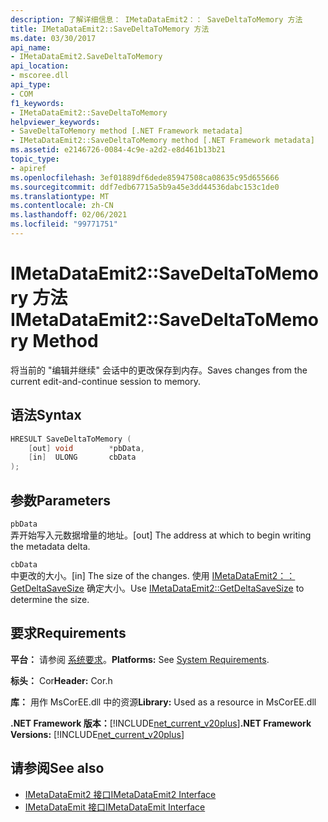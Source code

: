 ```yaml
---
description: 了解详细信息： IMetaDataEmit2：： SaveDeltaToMemory 方法
title: IMetaDataEmit2::SaveDeltaToMemory 方法
ms.date: 03/30/2017
api_name:
- IMetaDataEmit2.SaveDeltaToMemory
api_location:
- mscoree.dll
api_type:
- COM
f1_keywords:
- IMetaDataEmit2::SaveDeltaToMemory
helpviewer_keywords:
- SaveDeltaToMemory method [.NET Framework metadata]
- IMetaDataEmit2::SaveDeltaToMemory method [.NET Framework metadata]
ms.assetid: e2146726-0084-4c9e-a2d2-e8d461b13b21
topic_type:
- apiref
ms.openlocfilehash: 3ef01889df6dede85947508ca08635c95d655666
ms.sourcegitcommit: ddf7edb67715a5b9a45e3dd44536dabc153c1de0
ms.translationtype: MT
ms.contentlocale: zh-CN
ms.lasthandoff: 02/06/2021
ms.locfileid: "99771751"
---
```

# <a name="imetadataemit2savedeltatomemory-method"></a><span data-ttu-id="2d035-103">IMetaDataEmit2::SaveDeltaToMemory 方法</span><span class="sxs-lookup"><span data-stu-id="2d035-103">IMetaDataEmit2::SaveDeltaToMemory Method</span></span>

<span data-ttu-id="2d035-104">将当前的 "编辑并继续" 会话中的更改保存到内存。</span><span class="sxs-lookup"><span data-stu-id="2d035-104">Saves changes from the current edit-and-continue session to memory.</span></span>  
  
## <a name="syntax"></a><span data-ttu-id="2d035-105">语法</span><span class="sxs-lookup"><span data-stu-id="2d035-105">Syntax</span></span>  
  
```cpp  
HRESULT SaveDeltaToMemory (  
    [out] void        *pbData,
    [in]  ULONG       cbData  
);  
```  
  
## <a name="parameters"></a><span data-ttu-id="2d035-106">参数</span><span class="sxs-lookup"><span data-stu-id="2d035-106">Parameters</span></span>  

 `pbData`  
 <span data-ttu-id="2d035-107">弄开始写入元数据增量的地址。</span><span class="sxs-lookup"><span data-stu-id="2d035-107">[out] The address at which to begin writing the metadata delta.</span></span>  
  
 `cbData`  
 <span data-ttu-id="2d035-108">中更改的大小。</span><span class="sxs-lookup"><span data-stu-id="2d035-108">[in] The size of the changes.</span></span> <span data-ttu-id="2d035-109">使用 [IMetaDataEmit2：： GetDeltaSaveSize](imetadataemit2-getdeltasavesize-method.md) 确定大小。</span><span class="sxs-lookup"><span data-stu-id="2d035-109">Use [IMetaDataEmit2::GetDeltaSaveSize](imetadataemit2-getdeltasavesize-method.md) to determine the size.</span></span>  
  
## <a name="requirements"></a><span data-ttu-id="2d035-110">要求</span><span class="sxs-lookup"><span data-stu-id="2d035-110">Requirements</span></span>  

 <span data-ttu-id="2d035-111">**平台：** 请参阅 [系统要求](../../get-started/system-requirements.md)。</span><span class="sxs-lookup"><span data-stu-id="2d035-111">**Platforms:** See [System Requirements](../../get-started/system-requirements.md).</span></span>  
  
 <span data-ttu-id="2d035-112">**标头：** Cor</span><span class="sxs-lookup"><span data-stu-id="2d035-112">**Header:** Cor.h</span></span>  
  
 <span data-ttu-id="2d035-113">**库：** 用作 MsCorEE.dll 中的资源</span><span class="sxs-lookup"><span data-stu-id="2d035-113">**Library:** Used as a resource in MsCorEE.dll</span></span>  
  
 <span data-ttu-id="2d035-114">**.NET Framework 版本：**[!INCLUDE[net_current_v20plus](../../../../includes/net-current-v20plus-md.md)]</span><span class="sxs-lookup"><span data-stu-id="2d035-114">**.NET Framework Versions:** [!INCLUDE[net_current_v20plus](../../../../includes/net-current-v20plus-md.md)]</span></span>  
  
## <a name="see-also"></a><span data-ttu-id="2d035-115">请参阅</span><span class="sxs-lookup"><span data-stu-id="2d035-115">See also</span></span>

- [<span data-ttu-id="2d035-116">IMetaDataEmit2 接口</span><span class="sxs-lookup"><span data-stu-id="2d035-116">IMetaDataEmit2 Interface</span></span>](imetadataemit2-interface.md)
- [<span data-ttu-id="2d035-117">IMetaDataEmit 接口</span><span class="sxs-lookup"><span data-stu-id="2d035-117">IMetaDataEmit Interface</span></span>](imetadataemit-interface.md)
